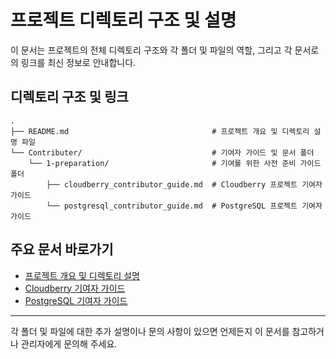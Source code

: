 # 프로젝트 디렉토리 구조 및 설명

이 문서는 프로젝트의 전체 디렉토리 구조와 각 폴더 및 파일의 역할, 그리고 각 문서로의 링크를 최신 정보로 안내합니다.

## 디렉토리 구조 및 링크

```
.
├── README.md                                # 프로젝트 개요 및 디렉토리 설명 파일
└── Contributer/                             # 기여자 가이드 및 문서 폴더
    └── 1-preparation/                       # 기여를 위한 사전 준비 가이드 폴더
        ├── cloudberry_contributor_guide.md  # Cloudberry 프로젝트 기여자 가이드
        └── postgresql_contributor_guide.md  # PostgreSQL 프로젝트 기여자 가이드
```

## 주요 문서 바로가기

- [프로젝트 개요 및 디렉토리 설명](./README.md)
- [Cloudberry 기여자 가이드](./Contributer/1-preparation/cloudberry_contributor_guide.md)
- [PostgreSQL 기여자 가이드](./Contributer/1-preparation/postgresql_contributor_guide.md)

---

각 폴더 및 파일에 대한 추가 설명이나 문의 사항이 있으면 언제든지 이 문서를 참고하거나 관리자에게 문의해 주세요.
